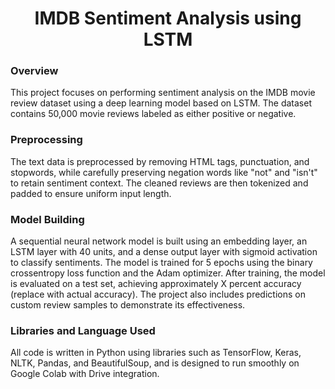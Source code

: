 <div align="center"><h1>IMDB Sentiment Analysis using LSTM</h1></div>

<div ><h3>Overview</h3></div>
This project focuses on performing sentiment analysis on the IMDB movie review dataset using a deep learning model based on LSTM. The dataset contains 50,000 movie reviews labeled as either positive or negative. 
<div ><h3>Preprocessing</h3></div>
The text data is preprocessed by removing HTML tags, punctuation, and stopwords, while carefully preserving negation words like "not" and "isn't" to retain sentiment context. The cleaned reviews are then tokenized and padded to ensure uniform input length.
<div ><h3>Model Building</h3></div>
A sequential neural network model is built using an embedding layer, an LSTM layer with 40 units, and a dense output layer with sigmoid activation to classify sentiments. The model is trained for 5 epochs using the binary crossentropy loss function and the Adam optimizer. After training, the model is evaluated on a test set, achieving approximately X percent accuracy (replace with actual accuracy). The project also includes predictions on custom review samples to demonstrate its effectiveness.
<div ><h3>Libraries and Language Used</h3></div>
All code is written in Python using libraries such as TensorFlow, Keras, NLTK, Pandas, and BeautifulSoup, and is designed to run smoothly on Google Colab with Drive integration.
